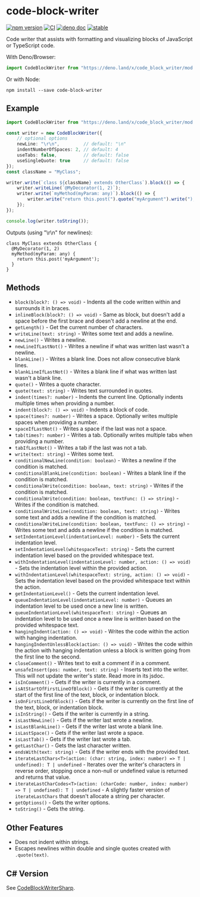 # code-block-writer

[![npm version](https://badge.fury.io/js/code-block-writer.svg)](https://badge.fury.io/js/code-block-writer)
[![CI](https://github.com/dsherret/code-block-writer/workflows/CI/badge.svg)](https://github.com/dsherret/code-block-writer/actions?query=workflow%3ACI)
[![deno doc](https://doc.deno.land/badge.svg)](https://doc.deno.land/https/deno.land/x/code_block_writer/mod.ts)
[![stable](http://badges.github.io/stability-badges/dist/stable.svg)](http://github.com/badges/stability-badges)

Code writer that assists with formatting and visualizing blocks of JavaScript or TypeScript code.

With Deno/Browser:

```ts
import CodeBlockWriter from "https://deno.land/x/code_block_writer/mod.ts";
```

Or with Node:

```
npm install --save code-block-writer
```

## Example

<!-- dprint-ignore -->

```typescript
import CodeBlockWriter from "https://deno.land/x/code_block_writer/mod.ts";

const writer = new CodeBlockWriter({
    // optional options
    newLine: "\r\n",         // default: "\n"
    indentNumberOfSpaces: 2, // default: 4
    useTabs: false,          // default: false
    useSingleQuote: true     // default: false
});
const className = "MyClass";

writer.write(`class ${className} extends OtherClass`).block(() => {
    writer.writeLine(`@MyDecorator(1, 2)`);
    writer.write(`myMethod(myParam: any)`).block(() => {
        writer.write("return this.post(").quote("myArgument").write(");");
    });
});

console.log(writer.toString());
```

Outputs (using "\r\n" for newlines):

```text
class MyClass extends OtherClass {
  @MyDecorator(1, 2)
  myMethod(myParam: any) {
    return this.post('myArgument');
  }
}
```

## Methods

- `block(block?: () => void)` - Indents all the code written within and surrounds it in braces.
- `inlineBlock(block?: () => void)` - Same as block, but doesn't add a space before the first brace and doesn't add a newline at the end.
- `getLength()` - Get the current number of characters.
- `writeLine(text: string)` - Writes some text and adds a newline.
- `newLine()` - Writes a newline.
- `newLineIfLastNot()` - Writes a newline if what was written last wasn't a newline.
- `blankLine()` - Writes a blank line. Does not allow consecutive blank lines.
- `blankLineIfLastNot()` - Writes a blank line if what was written last wasn't a blank line.
- `quote()` - Writes a quote character.
- `quote(text: string)` - Writes text surrounded in quotes.
- `indent(times?: number)` - Indents the current line. Optionally indents multiple times when providing a number.
- `indent(block?: () => void)` - Indents a block of code.
- `space(times?: number)` - Writes a space. Optionally writes multiple spaces when providing a number.
- `spaceIfLastNot()` - Writes a space if the last was not a space.
- `tab(times?: number)` - Writes a tab. Optionally writes multiple tabs when providing a number.
- `tabIfLastNot()` - Writes a tab if the last was not a tab.
- `write(text: string)` - Writes some text.
- `conditionalNewLine(condition: boolean)` - Writes a newline if the condition is matched.
- `conditionalBlankLine(condition: boolean)` - Writes a blank line if the condition is matched.
- `conditionalWrite(condition: boolean, text: string)` - Writes if the condition is matched.
- `conditionalWrite(condition: boolean, textFunc: () => string)` - Writes if the condition is matched.
- `conditionalWriteLine(condition: boolean, text: string)` - Writes some text and adds a newline if the condition is matched.
- `conditionalWriteLine(condition: boolean, textFunc: () => string)` - Writes some text and adds a newline if the condition is matched.
- `setIndentationLevel(indentationLevel: number)` - Sets the current indentation level.
- `setIndentationLevel(whitespaceText: string)` - Sets the current indentation level based on the provided whitespace text.
- `withIndentationLevel(indentationLevel: number, action: () => void)` - Sets the indentation level within the provided action.
- `withIndentationLevel(whitespaceText: string, action: () => void)` - Sets the indentation level based on the provided whitespace text within the action.
- `getIndentationLevel()` - Gets the current indentation level.
- `queueIndentationLevel(indentationLevel: number)` - Queues an indentation level to be used once a new line is written.
- `queueIndentationLevel(whitespaceText: string)` - Queues an indentation level to be used once a new line is written based on the provided whitespace text.
- `hangingIndent(action: () => void)` - Writes the code within the action with hanging indentation.
- `hangingIndentUnlessBlock(action: () => void)` - Writes the code within the action with hanging indentation unless a block is written going from the first line to the second.
- `closeComment()` - Writes text to exit a comment if in a comment.
- `unsafeInsert(pos: number, text: string)` - Inserts text into the writer. This will not update the writer's state. Read more in its jsdoc.
- `isInComment()` - Gets if the writer is currently in a comment.
- `isAtStartOfFirstLineOfBlock()` - Gets if the writer is currently at the start of the first line of the text, block, or indentation block.
- `isOnFirstLineOfBlock()` - Gets if the writer is currently on the first line of the text, block, or indentation block.
- `isInString()` - Gets if the writer is currently in a string.
- `isLastNewLine()` - Gets if the writer last wrote a newline.
- `isLastBlankLine()` - Gets if the writer last wrote a blank line.
- `isLastSpace()` - Gets if the writer last wrote a space.
- `isLastTab()` - Gets if the writer last wrote a tab.
- `getLastChar()` - Gets the last character written.
- `endsWith(text: string)` - Gets if the writer ends with the provided text.
- `iterateLastChars<T>(action: (char: string, index: number) => T | undefined): T | undefined` - Iterates over the writer's characters in reverse order, stopping once a non-null or undefined value is returned and returns that value.
- `iterateLastCharCodes<T>(action: (charCode: number, index: number) => T | undefined): T | undefined` - A slightly faster version of `iterateLastChars` that doesn't allocate a string per character.
- `getOptions()` - Gets the writer options.
- `toString()` - Gets the string.

## Other Features

- Does not indent within strings.
- Escapes newlines within double and single quotes created with `.quote(text)`.

## C# Version

See [CodeBlockWriterSharp](https://github.com/dsherret/CodeBlockWriterSharp).
